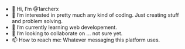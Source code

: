 - 👋 Hi, I’m @1archerx
- 👀 I’m interested in pretty much any kind of coding. Just creating stuff and problem solving.
- 🌱 I’m currently learning web developement.
- 💞️ I’m looking to collaborate on ... not sure yet.
- 📫 How to reach me: Whatever messaging this platform uses.

<!---
1archerx/1archerx is a ✨ special ✨ repository because its `README.md` (this file) appears on your GitHub profile.
You can click the Preview link to take a look at your changes.
--->
